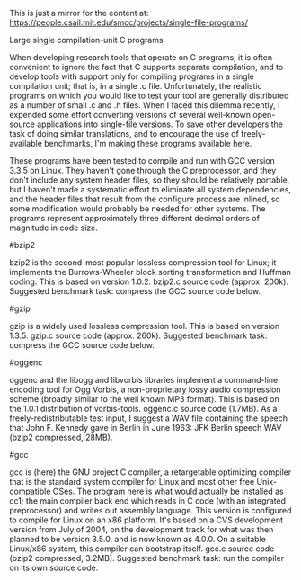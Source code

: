 This is just a mirror for the content at:
 https://people.csail.mit.edu/smcc/projects/single-file-programs/

Large single compilation-unit C programs

When developing research tools that operate on C programs, it is often convenient to ignore the fact that C supports separate compilation, and to develop tools with support only for compiling programs in a single compilation unit; that is, in a single .c file. Unfortunately, the realistic programs on which you would like to test your tool are generally distributed as a number of small .c and .h files. When I faced this dilemma recently, I expended some effort converting versions of several well-known open-source applications into single-file versions. To save other developers the task of doing similar translations, and to encourage the use of freely-available benchmarks, I'm making these programs available here.

These programs have been tested to compile and run with GCC version 3.3.5 on Linux. They haven't gone through the C preprocessor, and they don't include any system header files, so they should be relatively portable, but I haven't made a systematic effort to eliminate all system dependencies, and the header files that result from the configure process are inlined, so some modification would probably be needed for other systems. The programs represent approximately three different decimal orders of magnitude in code size.

#bzip2

bzip2 is the second-most popular lossless compression tool for Linux; it implements the Burrows-Wheeler block sorting transformation and Huffman coding. This is based on version 1.0.2. bzip2.c source code (approx. 200k). Suggested benchmark task: compress the GCC source code below.

#gzip

gzip is a widely used lossless compression tool. This is based on version 1.3.5. gzip.c source code (approx. 260k). Suggested benchmark task: compress the GCC source code below.

#oggenc

oggenc and the libogg and libvorbis libraries implement a command-line encoding tool for Ogg Vorbis, a non-proprietary lossy audio compression scheme (broadly similar to the well known MP3 format). This is based on the 1.0.1 distribution of vorbis-tools. oggenc.c source code (1.7MB). As a freely-redistributable test input, I suggest a WAV file containing the speech that John F. Kennedy gave in Berlin in June 1963: JFK Berlin speech WAV (bzip2 compressed, 28MB).

#gcc

gcc is (here) the GNU project C compiler, a retargetable optimizing compiler that is the standard system compiler for Linux and most other free Unix-compatible OSes. The program here is what would actually be installed as cc1; the main compiler back end which reads in C code (with an integrated preprocessor) and writes out assembly language. This version is configured to compile for Linux on an x86 platform. It's based on a CVS development version from July of 2004, on the development track for what was then planned to be version 3.5.0, and is now known as 4.0.0. On a suitable Linux/x86 system, this compiler can bootstrap itself. gcc.c source code (bzip2 compressed, 3.2MB). Suggested benchmark task: run the compiler on its own source code.

